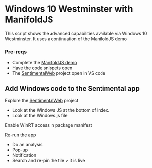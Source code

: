 
# Windows 10 Westminster with ManifoldJS
This script shows the advanced capabilities available via Windows 10 Westminster. It uses a continuation of the ManifoldJS demo

### Pre-reqs
* Complete the [ManifoldJS demo](ManifoldJS.md) 
* Have the code snippets open
* The [SentimentalWeb](https://github.com/martinkearn/SentimentalWeb) project open in VS code 

## Add Windows code to the Sentimental app
Explore the [SentimentalWeb](https://github.com/martinkearn/SentimentalWeb) project
* Look at the Windows JS at the bottom of Index.
* Look at the Windows.js file

Enable WinRT access in package manifest

Re-run the app
* Do an analysis
* Pop-up
* Notification
* Search and re-pin the tile > it is live